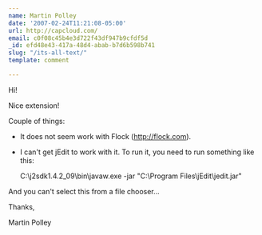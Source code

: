 ```yaml
---
name: Martin Polley
date: '2007-02-24T11:21:08-05:00'
url: http://capcloud.com/
email: c0f08c45b4e3d722f43df947b9cfdf5d
_id: efd48e43-417a-48d4-abab-b7d6b598b741
slug: "/its-all-text/"
template: comment

---
```


Hi!

Nice extension!

Couple of things:

 * It does not seem work with Flock (http://flock.com).

 * I can't get jEdit to work with it. To run it, you need to run something like this:

    C:\j2sdk1.4.2_09\bin\javaw.exe -jar "C:\Program Files\jEdit\jedit.jar"

And you can't select this from a file chooser...

Thanks,

Martin Polley

